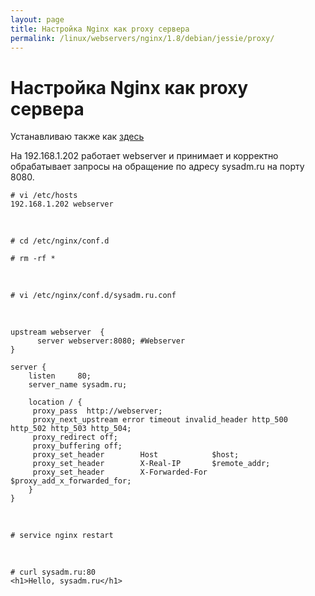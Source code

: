 ```yaml
---
layout: page
title: Настройка Nginx как proxy сервера
permalink: /linux/webservers/nginx/1.8/debian/jessie/proxy/
---
```


# Настройка Nginx как proxy сервера

Устанавливаю также как <a href="/linux/webservers/nginx/1.8/debian/jessie/installation/">здесь</a>

На 192.168.1.202 работает webserver и принимает и корректно обрабатывает запросы на обращение по адресу sysadm.ru на порту 8080.

    # vi /etc/hosts
    192.168.1.202 webserver

<br/>


    # cd /etc/nginx/conf.d

    # rm -rf *


<br/>

    # vi /etc/nginx/conf.d/sysadm.ru.conf

<br/>

    upstream webserver  {
          server webserver:8080; #Webserver
    }

    server {
        listen     80;
        server_name sysadm.ru;

        location / {
         proxy_pass  http://webserver;
         proxy_next_upstream error timeout invalid_header http_500 http_502 http_503 http_504;
         proxy_redirect off;
         proxy_buffering off;
         proxy_set_header        Host            $host;
         proxy_set_header        X-Real-IP       $remote_addr;
         proxy_set_header        X-Forwarded-For $proxy_add_x_forwarded_for;
        }
    }


<br/>


    # service nginx restart

<br/>

    # curl sysadm.ru:80
    <h1>Hello, sysadm.ru</h1>
